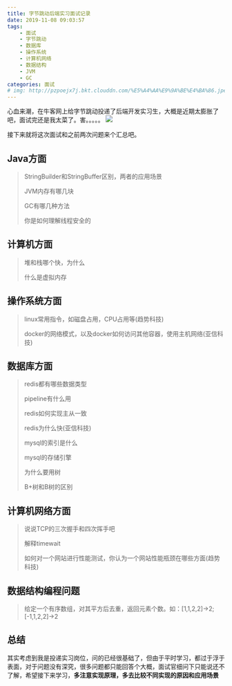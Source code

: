 ```yaml
---
title: 字节跳动后端实习面试记录
date: 2019-11-08 09:03:57
tags:
    - 面试
    - 字节跳动
    - 数据库
    - 操作系统
    - 计算机网络
    - 数据结构
    - JVM
    - GC
categories: 面试
# img: http://pzpoejx7j.bkt.clouddn.com/%E5%A4%AA%E9%9A%BE%E4%BA%86.jpeg
---
```


心血来潮，在牛客网上给字节跳动投递了后端开发实习生，大概是近期太膨胀了吧，面试完还是我太菜了。害。。。。。
![](http://pzpoejx7j.bkt.clouddn.com/%E5%A4%AA%E9%9A%BE%E4%BA%86.jpeg)

接下来就将这次面试和之前两次问题来个汇总吧。

## Java方面

> StringBuilder和StringBuffer区别，两者的应用场景
> 
> JVM内存有哪几块
> 
> GC有哪几种方法
> 
> 你是如何理解线程安全的

## 计算机方面

> 堆和栈哪个快，为什么
> 
> 什么是虚拟内存

## 操作系统方面
> linux常用指令，如磁盘占用，CPU占用等(趋势科技)
> 
> docker的网络模式，以及docker如何访问其他容器，使用主机网络(亚信科技)
> 

## 数据库方面
> redis都有哪些数据类型
> 
> pipeline有什么用
> 
> redis如何实现主从一致
> 
> redis为什么快(亚信科技)
> 
> mysql的索引是什么
>
> mysql的存储引擎
>  
> 为什么要用树
> 
> B+树和B树的区别
> 

## 计算机网络方面
> 说说TCP的三次握手和四次挥手吧
> 
> 解释timewait
> 
> 如何对一个网站进行性能测试，你认为一个网站性能瓶颈在哪些方面(趋势科技)
> 

## 数据结构编程问题

> 给定一个有序数组，对其平方后去重，返回元素个数。如：[1,1,2,2]->2;[-1,1,2,2]->2


## 总结

其实考虑到我是投递实习岗位，问的已经很基础了，但由于平时学习，都过于浮于表面，对于问题没有深究，很多问题都只能回答个大概，面试官细问下只能说还不了解，希望接下来学习，**多注意实现原理，多去比较不同实现的原因和应用场景**
